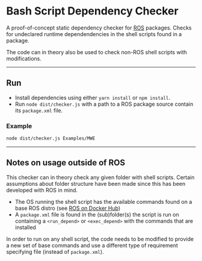 # Bash Script Dependency Checker

A proof-of-concept static dependency checker for [ROS](http://www.ros.org) packages.
Checks for undeclared runtime dependendencies in the shell scripts found in a package.

The code can in theory also be used to check non-ROS shell scripts with modifications.

---

## Run

- Install dependencies using either `yarn install` or `npm install`.
- Run `node dist/checker.js` with a path to a ROS package source contain its `package.xml` file.

### Example

```bash
node dist/checker.js Examples/MWE
```

---

## Notes on usage outside of ROS

This checker can in theory check any given folder with shell scripts. Certain assumptions about folder structure have been made since this has been developed with ROS in mind.

- The OS running the shell script has the available commands found on a base ROS distro (see [ROS on Docker Hub](https://hub.docker.com/_/ros/))
- A `package.xml` file is found in the (sub)folder(s) the script is run on containing a `<run_depend>` or `<exec_depend>` with the commands that are installed

In order to run on any shell script, the code needs to be modified to provide a new set of base commands and use a different type of requirement specifying file (instead of `package.xml`).
